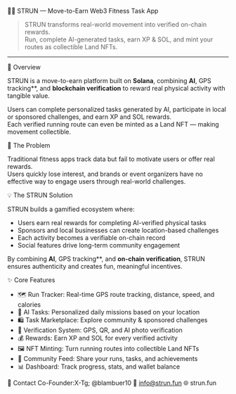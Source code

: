  🏃‍♂️ STRUN — Move-to-Earn Web3 Fitness Task App

> STRUN transforms real-world movement into verified on-chain rewards.  
> Run, complete AI-generated tasks, earn XP & SOL, and mint your routes as collectible Land NFTs.

---

 🚀 Overview

STRUN is a move-to-earn platform built on **Solana**, combining **AI**, GPS tracking**, and **blockchain verification** to reward real physical activity with tangible value.

Users can complete personalized tasks generated by AI, participate in local or sponsored challenges, and earn XP and SOL rewards.  
Each verified running route can even be minted as a Land NFT — making movement collectible.


 🎯 The Problem

Traditional fitness apps track data but fail to motivate users or offer real rewards.  
Users quickly lose interest, and brands or event organizers have no effective way to engage users through real-world challenges.



💡 The STRUN Solution

STRUN builds a gamified ecosystem where:

- Users earn real rewards for completing AI-verified physical tasks  
- Sponsors and local businesses can create location-based challenges  
- Each activity becomes a verifiable on-chain record  
- Social features drive long-term community engagement  

By combining **AI**, GPS tracking**, and **on-chain verification**, STRUN ensures authenticity and creates fun, meaningful incentives.



✨ Core Features

- 🗺️ Run Tracker: Real-time GPS route tracking, distance, speed, and calories  
- 🤖 AI Tasks: Personalized daily missions based on your location  
- 🛍️ Task Marketplace: Explore community & sponsored challenges  
- 🧭 Verification System: GPS, QR, and AI photo verification  
- 💰 Rewards: Earn XP and SOL for every verified activity  
- 🖼️ NFT Minting: Turn running routes into collectible Land NFTs  
- 👥 Community Feed: Share your runs, tasks, and achievements  
- 📊 Dashboard: Track progress, stats, and wallet balance  







💬 Contact
Co-Founder:X-Tg; @blambuer10
📧 info@strun.fun
🌐 strun.fun

